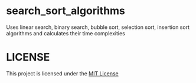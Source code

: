 # search_sort_algorithms
Uses linear search, binary search, bubble sort, selection sort, insertion sort algorithms and calculates their time complexities

# LICENSE
This project is licensed under the [MIT License](https://github.com/DemirMahmut/search_sort_algorithms/blob/main/LICENSE)
